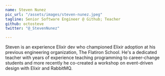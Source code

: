 ```yaml
---
name: Steven Nunez
pic_url: "/assets/images/steven-nunez.jpeg"
tagline: Senior Software Engineer @ Github; Teacher
github: octosteve
twitter: "@_StevenNunez"

---
```

Steven is an experience Elixir dev who championed Elixir adoption at his previous engineering organization, The Flatiron School. He's a dedicated teacher with years of experience teaching programming to career-change students and more recently he co-created a workshop on event-driven design with Elixir and RabbitMQ.